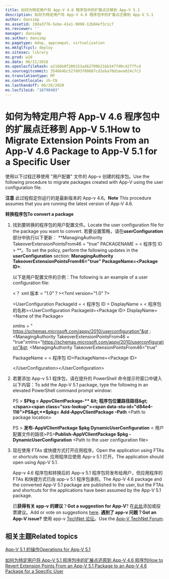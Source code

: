 ```yaml
---
title: 如何为特定用户将 App-V 4.6 程序包中的扩展点迁移到 App-V 5.1
description: 如何为特定用户将 App-V 4.6 程序包中的扩展点迁移到 App-V 5.1
author: dansimp
ms.assetid: 19da3776-5ebe-41e1-9890-12b84ef3c1c7
ms.reviewer: ''
manager: dansimp
ms.author: dansimp
ms.pagetype: mdop, appcompat, virtualization
ms.mktglfcycl: deploy
ms.sitesec: library
ms.prod: w10
ms.date: 06/21/2016
ms.openlocfilehash: e2166b0f280153ad62709b21bb3477d0c4277fcd
ms.sourcegitcommit: 354664bc527d93f80687cd2eba70d1eea024c7c3
ms.translationtype: MT
ms.contentlocale: zh-CN
ms.lasthandoff: 06/26/2020
ms.locfileid: "10798403"
---
```

# <span data-ttu-id="d84e4-103">如何为特定用户将 App-V 4.6 程序包中的扩展点迁移到 App-V 5.1</span><span class="sxs-lookup"><span data-stu-id="d84e4-103">How to Migrate Extension Points From an App-V 4.6 Package to App-V 5.1 for a Specific User</span></span>


<span data-ttu-id="d84e4-104">使用以下过程迁移使用 "用户配置" 文件的 App-v 创建的程序包。</span><span class="sxs-lookup"><span data-stu-id="d84e4-104">Use the following procedure to migrate packages created with App-V using the user configuration file.</span></span>

<span data-ttu-id="d84e4-105">**注意** 此过程假定你运行的是最新版本的 App-v 4.6。</span><span class="sxs-lookup"><span data-stu-id="d84e4-105">**Note** This procedure assumes that you are running the latest version of App-V 4.6.</span></span>

**<span data-ttu-id="d84e4-106">转换程序包</span><span class="sxs-lookup"><span data-stu-id="d84e4-106">To convert a package</span></span>**

1. <span data-ttu-id="d84e4-107">找到要转换的程序包的用户配置文件。</span><span class="sxs-lookup"><span data-stu-id="d84e4-107">Locate the user configuration file for the package you want to convert.</span></span> <span data-ttu-id="d84e4-108">若要设置策略，请在**userConfiguration**部分中执行以下更新： \*\*ManagingAuthority TakeoverExtensionPointsFrom46 = "true" PACKAGENAME = &lt; 程序包 ID &gt; \*\*。</span><span class="sxs-lookup"><span data-stu-id="d84e4-108">To set the policy, perform the following updates in the **userConfiguration** section: **ManagingAuthority TakeoverExtensionPointsFrom46="true" PackageName=&lt;Package ID&gt;**.</span></span>

   <span data-ttu-id="d84e4-109">以下是用户配置文件的示例：</span><span class="sxs-lookup"><span data-stu-id="d84e4-109">The following is an example of a user configuration file:</span></span>

   <span data-ttu-id="d84e4-110">&lt;？ xml 版本 = "1.0"？&gt;</span><span class="sxs-lookup"><span data-stu-id="d84e4-110">&lt;?xml version="1.0" ?&gt;</span></span>

   <span data-ttu-id="d84e4-111">&lt;UserConfiguration PackageId = &lt; 程序包 ID &gt; DisplayName = &lt; 程序包的名称&gt;</span><span class="sxs-lookup"><span data-stu-id="d84e4-111">&lt;UserConfiguration PackageId=&lt;Package ID&gt; DisplayName=&lt;Name of the Package&gt;</span></span>

   <span data-ttu-id="d84e4-112">xmlns = " <https://schemas.microsoft.com/appv/2010/userconfiguration"&gt> ; &lt;ManagingAuthority TakeoverExtensionPointsFrom46 = "true"</span><span class="sxs-lookup"><span data-stu-id="d84e4-112">xmlns="<https://schemas.microsoft.com/appv/2010/userconfiguration"&gt>; &lt;ManagingAuthority TakeoverExtensionPointsFrom46="true"</span></span>

   <span data-ttu-id="d84e4-113">PackageName = &lt; 程序包 ID&gt;</span><span class="sxs-lookup"><span data-stu-id="d84e4-113">PackageName=&lt;Package ID&gt;</span></span>

   <span data-ttu-id="d84e4-114">&lt;/UserConfiguration&gt;</span><span class="sxs-lookup"><span data-stu-id="d84e4-114">&lt;/UserConfiguration&gt;</span></span>

2. <span data-ttu-id="d84e4-115">若要添加 App-v 5.1 程序包，请在提升的 PowerShell 命令提示符窗口中键入以下内容：</span><span class="sxs-lookup"><span data-stu-id="d84e4-115">To add the App-V 5.1 package, type the following in an elevated PowerShell command prompt window:</span></span>

   <span data-ttu-id="d84e4-116">PS &gt; **$Pkg = AppvClientPackage-** &lt; 程序包位置路径路径&gt;</span><span class="sxs-lookup"><span data-stu-id="d84e4-116">PS&gt;**$pkg= Add-AppvClientPackage –Path** &lt;Path to package location&gt;</span></span>

   <span data-ttu-id="d84e4-117">PS &gt; **发布-AppVClientPackage $pkg DynamicUserConfiguration** &lt; 用户配置文件的路径&gt;</span><span class="sxs-lookup"><span data-stu-id="d84e4-117">PS&gt;**Publish-AppVClientPackage $pkg -DynamicUserConfiguration** &lt;Path to the user configuration file&gt;</span></span>

3. <span data-ttu-id="d84e4-118">现在使用 FTAs 或快捷方式打开应用程序。</span><span class="sxs-lookup"><span data-stu-id="d84e4-118">Open the application using FTAs or shortcuts now.</span></span> <span data-ttu-id="d84e4-119">应用程序应使用 App-v 5.1 打开。</span><span class="sxs-lookup"><span data-stu-id="d84e4-119">The application should open using App-V 5.1.</span></span>

   <span data-ttu-id="d84e4-120">App-v 4.6 程序包和转换后的 App-v 5.1 程序包将发布给用户，但应用程序的 FTAs 和快捷方式已由 app-v 5.1 程序包承担。</span><span class="sxs-lookup"><span data-stu-id="d84e4-120">The App-V 4.6 package and the converted App-V 5.1 package are published to the user, but the FTAs and shortcuts for the applications have been assumed by the App-V 5.1 package.</span></span>

   <span data-ttu-id="d84e4-121">已**获得有关 app-v 的建议**？</span><span class="sxs-lookup"><span data-stu-id="d84e4-121">**Got a suggestion for App-V**?</span></span> <span data-ttu-id="d84e4-122">在[此处](http://appv.uservoice.com/forums/280448-microsoft-application-virtualization)添加或投票建议。</span><span class="sxs-lookup"><span data-stu-id="d84e4-122">Add or vote on suggestions [here](http://appv.uservoice.com/forums/280448-microsoft-application-virtualization).</span></span> **<span data-ttu-id="d84e4-123">遇到了 app-v 问题？</span><span class="sxs-lookup"><span data-stu-id="d84e4-123">Got an App-V issue?</span></span>** <span data-ttu-id="d84e4-124">使用 app-v [TechNet 论坛](https://social.technet.microsoft.com/Forums/home?forum=mdopappv)。</span><span class="sxs-lookup"><span data-stu-id="d84e4-124">Use the [App-V TechNet Forum](https://social.technet.microsoft.com/Forums/home?forum=mdopappv).</span></span>

## <span data-ttu-id="d84e4-125">相关主题</span><span class="sxs-lookup"><span data-stu-id="d84e4-125">Related topics</span></span>


[<span data-ttu-id="d84e4-126">App-V 5.1 的操作</span><span class="sxs-lookup"><span data-stu-id="d84e4-126">Operations for App-V 5.1</span></span>](operations-for-app-v-51.md)

[<span data-ttu-id="d84e4-127">如何为特定用户将 App-V 5.1 程序包中的扩展点还原到 App-V 4.6 程序包</span><span class="sxs-lookup"><span data-stu-id="d84e4-127">How to Revert Extension Points From an App-V 5.1 Package to an App-V 4.6 Package for a Specific User</span></span>](how-to-revert-extension-points-from-an-app-v-51-package-to-an-app-v-46-package-for-a-specific-user.md)

 

 





